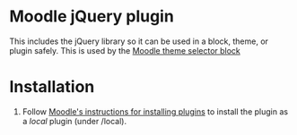 Moodle jQuery plugin
====================

This includes the jQuery library so it can be used in a block, theme, or plugin safely. This is used by the [Moodle theme selector block](https://github.com/johntron/moodle-theme-selector-block)

Installation
============

1. Follow [Moodle's instructions for installing plugins](http://docs.moodle.org/22/en/Installing_plugins#Installation) to install the plugin as a *local* plugin (under /local).
